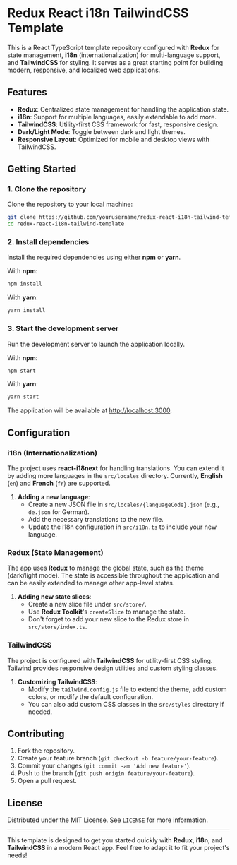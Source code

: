 # Redux React i18n TailwindCSS Template

This is a React TypeScript template repository configured with **Redux** for state management, **i18n** (internationalization) for multi-language support, and **TailwindCSS** for styling. It serves as a great starting point for building modern, responsive, and localized web applications.

## Features

- **Redux**: Centralized state management for handling the application state.
- **i18n**: Support for multiple languages, easily extendable to add more.
- **TailwindCSS**: Utility-first CSS framework for fast, responsive design.
- **Dark/Light Mode**: Toggle between dark and light themes.
- **Responsive Layout**: Optimized for mobile and desktop views with TailwindCSS.

## Getting Started

### 1. Clone the repository

Clone the repository to your local machine:

```bash
git clone https://github.com/yourusername/redux-react-i18n-tailwind-template.git
cd redux-react-i18n-tailwind-template
```

### 2. Install dependencies

Install the required dependencies using either **npm** or **yarn**.

With **npm**:

```bash
npm install
```

With **yarn**:

```bash
yarn install
```

### 3. Start the development server

Run the development server to launch the application locally.

With **npm**:

```bash
npm start
```

With **yarn**:

```bash
yarn start
```

The application will be available at [http://localhost:3000](http://localhost:3000).

## Configuration

### i18n (Internationalization)

The project uses **react-i18next** for handling translations. You can extend it by adding more languages in the `src/locales` directory. Currently, **English** (`en`) and **French** (`fr`) are supported.

1. **Adding a new language**:
   - Create a new JSON file in `src/locales/{languageCode}.json` (e.g., `de.json` for German).
   - Add the necessary translations to the new file.
   - Update the i18n configuration in `src/i18n.ts` to include your new language.

### Redux (State Management)

The app uses **Redux** to manage the global state, such as the theme (dark/light mode). The state is accessible throughout the application and can be easily extended to manage other app-level states.

1. **Adding new state slices**:
   - Create a new slice file under `src/store/`.
   - Use **Redux Toolkit**'s `createSlice` to manage the state.
   - Don't forget to add your new slice to the Redux store in `src/store/index.ts`.

### TailwindCSS

The project is configured with **TailwindCSS** for utility-first CSS styling. Tailwind provides responsive design utilities and custom styling classes.

1. **Customizing TailwindCSS**:
   - Modify the `tailwind.config.js` file to extend the theme, add custom colors, or modify the default configuration.
   - You can also add custom CSS classes in the `src/styles` directory if needed.

## Contributing

1. Fork the repository.
2. Create your feature branch (`git checkout -b feature/your-feature`).
3. Commit your changes (`git commit -am 'Add new feature'`).
4. Push to the branch (`git push origin feature/your-feature`).
5. Open a pull request.

## License

Distributed under the MIT License. See `LICENSE` for more information.

---

This template is designed to get you started quickly with **Redux**, **i18n**, and **TailwindCSS** in a modern React app. Feel free to adapt it to fit your project's needs!
